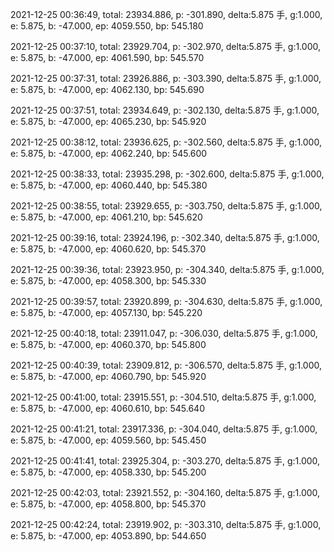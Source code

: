 2021-12-25 00:36:49, total: 23934.886, p: -301.890, delta:5.875 手, g:1.000, e: 5.875, b: -47.000, ep: 4059.550, bp: 545.180

2021-12-25 00:37:10, total: 23929.704, p: -302.970, delta:5.875 手, g:1.000, e: 5.875, b: -47.000, ep: 4061.590, bp: 545.570

2021-12-25 00:37:31, total: 23926.886, p: -303.390, delta:5.875 手, g:1.000, e: 5.875, b: -47.000, ep: 4062.130, bp: 545.690

2021-12-25 00:37:51, total: 23934.649, p: -302.130, delta:5.875 手, g:1.000, e: 5.875, b: -47.000, ep: 4065.230, bp: 545.920

2021-12-25 00:38:12, total: 23936.625, p: -302.560, delta:5.875 手, g:1.000, e: 5.875, b: -47.000, ep: 4062.240, bp: 545.600

2021-12-25 00:38:33, total: 23935.298, p: -302.600, delta:5.875 手, g:1.000, e: 5.875, b: -47.000, ep: 4060.440, bp: 545.380

2021-12-25 00:38:55, total: 23929.655, p: -303.750, delta:5.875 手, g:1.000, e: 5.875, b: -47.000, ep: 4061.210, bp: 545.620

2021-12-25 00:39:16, total: 23924.196, p: -302.340, delta:5.875 手, g:1.000, e: 5.875, b: -47.000, ep: 4060.620, bp: 545.370

2021-12-25 00:39:36, total: 23923.950, p: -304.340, delta:5.875 手, g:1.000, e: 5.875, b: -47.000, ep: 4058.300, bp: 545.330

2021-12-25 00:39:57, total: 23920.899, p: -304.630, delta:5.875 手, g:1.000, e: 5.875, b: -47.000, ep: 4057.130, bp: 545.220

2021-12-25 00:40:18, total: 23911.047, p: -306.030, delta:5.875 手, g:1.000, e: 5.875, b: -47.000, ep: 4060.370, bp: 545.800

2021-12-25 00:40:39, total: 23909.812, p: -306.570, delta:5.875 手, g:1.000, e: 5.875, b: -47.000, ep: 4060.790, bp: 545.920

2021-12-25 00:41:00, total: 23915.551, p: -304.510, delta:5.875 手, g:1.000, e: 5.875, b: -47.000, ep: 4060.610, bp: 545.640

2021-12-25 00:41:21, total: 23917.336, p: -304.040, delta:5.875 手, g:1.000, e: 5.875, b: -47.000, ep: 4059.560, bp: 545.450

2021-12-25 00:41:41, total: 23925.304, p: -303.270, delta:5.875 手, g:1.000, e: 5.875, b: -47.000, ep: 4058.330, bp: 545.200

2021-12-25 00:42:03, total: 23921.552, p: -304.160, delta:5.875 手, g:1.000, e: 5.875, b: -47.000, ep: 4058.800, bp: 545.370

2021-12-25 00:42:24, total: 23919.902, p: -303.310, delta:5.875 手, g:1.000, e: 5.875, b: -47.000, ep: 4053.890, bp: 544.650